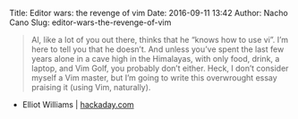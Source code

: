 Title: Editor wars: the revenge of vim
Date: 2016-09-11 13:42
Author: Nacho Cano
Slug: editor-wars-the-revenge-of-vim

> Al, like a lot of you out there, thinks that he “knows how to use vi”.
> I’m here to tell you that he doesn’t. And unless you’ve spent the last
> few years alone in a cave high in the Himalayas, with only food, drink,
> a laptop, and Vim Golf, you probably don’t either. Heck, I don’t
> consider myself a Vim master, but I’m going to write this overwrought
> essay praising it (using Vim, naturally).

- Elliot Williams | [hackaday.com][]

  [hackaday.com]: http://hackaday.com/2016/08/08/editor-wars-the-revenge-of-vim/
    "Editor wars: the revenge of vim"
